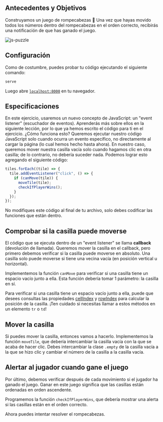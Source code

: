 ## Antecedentes y Objetivos

Construyamos un juego de rompecabezas 🧩
Una vez que hayas movido todos los números dentro del rompecabezas en el orden correcto, recibirás una notificación de que has ganado el juego.

![js-puzzle](https://raw.githubusercontent.com/lewagon/fullstack-images/master/frontend/js_puzzle.gif)

## Configuración

Como de costumbre, puedes probar tu código ejecutando el siguiente comando:

```bash
serve
```

Luego abre [`localhost:8000`](http://localhost:8000) en tu navegador.

## Especificaciones

En este ejercicio, usaremos un nuevo concepto de JavaScript: un "event listener" (escuchador de eventos). Aprenderás más sobre ellos en la siguiente lección, por lo que ya hemos escrito el código para ti en el ejercicio.
¿Cómo funciona esto? Queremos ejecutar nuestro código JavaScript solo cuando ocurra un evento específico, no directamente al cargar la página (lo cual hemos hecho hasta ahora). En nuestro caso, queremos mover nuestra casilla vacía solo cuando hagamos clic en otra casilla; de lo contrario, no debería suceder nada. Podemos lograr esto agregando el siguiente código:

```js
tiles.forEach((tile) => {
  tile.addEventListener("click", () => {
    if (canMove(tile)) {
      moveTile(tile);
      checkIfPlayerWins();
    }
  });
});
```

No modifiques este código al final de tu archivo, solo debes codificar las funciones que están dentro.

## Comprobar si la casilla puede moverse

El código que se ejecuta dentro de un "event listener" se llama **callback** (devolución de llamada).
Queremos mover la casilla en el callback, pero primero debemos verificar si la casilla puede moverse en absoluto. Una casilla solo puede moverse si tiene una vecina vacía (en posición vertical u horizontal).

Implementemos la función `canMove` para verificar si una casilla tiene un espacio vacío junto a ella.
Esta función debería tomar 1 parámetro: la casilla en sí.

Para verificar si una casilla tiene un espacio vacío junto a ella, puede que desees consultas las propiedades [cellIndex](http://help.dottoro.com/ljputote.php) y [rowIndex](https://developer.mozilla.org/en-US/docs/Web/API/HTMLTableRowElement/rowIndex) para calcular la posición de la casilla.
¡Ten cuidado si necesitas llamar a estos métodos en un elemento `tr` o `td`!

## Mover la casilla

Si puedes mover la casilla, entonces vamos a hacerlo. Implementemos la función `moveTile`, que debería intercambiar la casilla vacía con la que se acaba de hacer clic. Debes intercambiar la clase `.empty` de la casilla vacía a la que se hizo clic y cambiar el número de la casilla a la casilla vacía.

## Alertar al jugador cuando gane el juego

Por último, debemos verificar después de cada movimiento si el jugador ha ganado el juego. Ganar en este juego significa que las casillas están ordenadas en orden ascendente.

Programemos la función `checkIfPlayerWins`, que debería mostrar una alerta si las casillas están en el orden correcto.

Ahora puedes intentar resolver el rompecabezas.
